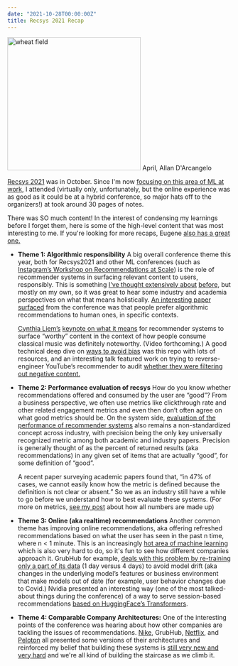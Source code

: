 ```yaml
---
date: "2021-10-28T00:00:00Z"
title: Recsys 2021 Recap
---
```


<meta name="twitter:card" content="summary">
<meta name="twitter:site" content="@vboykis">
<meta name="twitter:creator" content="@vboykis">
<meta name="twitter:title" content="A few quick notes on Recsys 2021">
<meta name="twitter:description" content="What's up in recommender systems">
<meta name="twitter:image" content="https://raw.githubusercontent.com/veekaybee/veekaybee.github.io/master/images/april.png">


<img src="https://raw.githubusercontent.com/veekaybee/veekaybee.github.io/master/images/april.png" alt="wheat field" width="300px"/>
April, Allan D'Arcangelo

[Recsys 2021](https://recsys.acm.org/recsys21/) was in October. Since I'm now [focusing on this area of ML at work](https://applyingml.com/mentors/vicki-boykis/), I attended (virtually only, unfortunately, but the online experience was as good as it could be at a hybrid conference, so major hats off to the organizers!) at took around 30 pages of notes. 

There was SO much content! In the interest of condensing my learnings before I forget them, here is some of the  high-level content that was most interesting to me.  If you're looking for more recaps, Eugene [also has a great one.](https://eugeneyan.com/writing/recsys2021/) 

+ **Theme 1: Algorithmic responsibility** A big overall conference theme this year, both for Recsys2021 and other ML conferences (such as [Instagram’s Workshop on Recommendations at Scale](https://igworkshop2021.splashthat.com/)) is the role of recommender systems in surfacing relevant content to users, responsibly. This is something [I've thought extensively about](https://vicki.substack.com/p/the-reign-of-big-recsys) [before](https://vicki.substack.com/p/big-recsys-redux-recs-at-netflix), but mostly on my own, so it was great to hear some industry and academia perspectives on what that means holistically. [An interesting paper surfaced](https://www.hbs.edu/ris/Publication%20Files/17-086_610956b6-7d91-4337-90cc-5bb5245316a8.pdf) from the conference was that people prefer algorithmic recommendations to human ones, in specific contexts.  
 
    [Cynthia Liem’s](https://www.tudelft.nl/en/eemcs/the-faculty/departments/intelligent-systems/multimedia-computing/people/cynthia-liem) [keynote on what it means](https://twitter.com/search?q=%40informusiccs%20%23recsys2021&src=typed_query&f=top) for recommender systems to surface “worthy” content in the context of how people consume classical music was definitely noteworthy. (Video forthcoming.)   A good technical deep dive on [ways to avoid bias](https://github.com/jiawei-chen/RecDebiasing) was this repo with lots of resources, and an interesting talk featured work on trying to reverse-engineer YouTube’s recommender to audit [whether they were filtering out negative content.](https://dl.acm.org/doi/pdf/10.1145/3460231.3474241) 

+ **Theme 2: Performance evaluation of recsys** How do you know whether recommendations offered and consumed by the user are “good”? From a business perspective, we often use metrics like clickthrough rate  and other related engagement metrics and even then don’t often agree on what good metrics should be. On the system side, [evaluation of the performance of recommender systems](https://dl.acm.org/doi/10.1145/3460231.3478848) also remains a non-standardized concept across industry, with precision being the only key universally recognized metric among both academic and industry papers. Precision is generally thought of as the percent of returned results (aka recommendations) in any given set of items that are actually “good”, for some definition of “good”. 

    A recent paper surveying academic papers  found that, “in 47% of cases, we cannot easily know how the metric is defined because the definition is not clear or absent.” So we as an industry still have a while to go before we understand how to best evaluate these systems. (For more on metrics, [see my post](https://vicki.substack.com/p/all-numbers-are-made-up-some-are) about how all numbers are made up) 

+ **Theme 3: Online (aka realtime) recommendations** Another common theme has improving online recommendations, aka offering refreshed recommendations based on what the user has seen in the past n time, where n &lt; 1 minute.  This is an increasingly [hot area of machine learning](https://huyenchip.com/2020/12/27/real-time-machine-learning.html) which is also very hard to do, so it's fun to see how different companies approach it. GrubHub for example, [deals with this problem by re-training only a part of its data](https://dl.acm.org/doi/pdf/10.1145/3460231.3474599) (1 day versus 4 days) to avoid model drift (aka changes in the underlying model’s features or business environment that make models out of date (for example, user behavior changes due to Covid.) Nvidia presented an interesting way (one of the most talked-about things during the conference) of a way to serve session-based recommendations [based on HuggingFace’s Transformers](https://twitter.com/Even_Oldridge/status/1442541594343661579).

* **Theme 4: Comparable Company Architectures:**  One of the interesting points of the conference was hearing about how other companies are tackling the issues of recommendations. [Nike](https://dl.acm.org/doi/pdf/10.1145/3460231.3474621), GrubHub, [Netflix](https://dl.acm.org/doi/pdf/10.1145/3460231.3474620), and [Peloton](https://dl.acm.org/doi/10.1145/3460231.3474610) all presented some versions of their architectures and reinforced my belief that building these systems is [still very new and very hard](http://veekaybee.github.io/2021/09/23/enlightenment/) and we're all kind of building the staircase as we climb it. 




